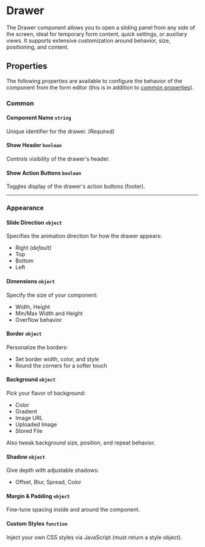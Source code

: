 # Drawer
The Drawer component allows you to open a sliding panel from any side of the screen, ideal for temporary form content, quick settings, or auxiliary views. It supports extensive customization around behavior, size, positioning, and content.

[//]: # '<iframe width="100%" height="500" src="https://pd-docs-adminportal-test.shesha.dev/shesha/forms-designer/?id=41d541dc-75c9-4436-ad41-3b39ea828efb" title="Drawer Component" ></iframe>'


## **Properties**

The following properties are available to configure the behavior of the component from the form editor (this is in addition to [common properties](/docs/front-end-basics/form-components/common-component-properties)).

### Common

#### **Component Name** `string`  
Unique identifier for the drawer. *(Required)*

#### **Show Header** ``boolean``
Controls visibility of the drawer's header.

#### **Show Action Buttons** ``boolean``
Toggles display of the drawer's action buttons (footer).

___

### Appearance

#### Slide Direction ``object``

Specifies the animation direction for how the drawer appears:
- Right *(default)*
- Top
- Bottom
- Left

#### **Dimensions** ``object`` 

Specify the size of your component:
- Width, Height
- Min/Max Width and Height
- Overflow behavior

#### **Border** ``object`` 

Personalize the borders:
- Set border width, color, and style
- Round the corners for a softer touch

#### **Background** ``object``

Pick your flavor of background:

- Color
- Gradient
- Image URL
- Uploaded Image
- Stored File

Also tweak background size, position, and repeat behavior.

#### **Shadow** ``object`` 

Give depth with adjustable shadows:

- Offset, Blur, Spread, Color

#### **Margin & Padding** ``object``

Fine-tune spacing inside and around the component.

####  **Custom Styles** ``function``

Inject your own CSS styles via JavaScript (must return a style object).
